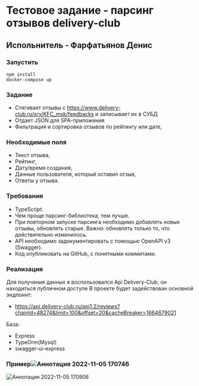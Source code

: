# Тестовое задание - парсинг отзывов delivery-club
## Испольнитель - Фарфатьянов Денис

### Запустить
```
npm install
docker-compose up 
```

### Задание
- Стягивает отзывы с https://www.delivery-club.ru/srv/KFC_msk/feedbacks и записывает их в СУБД
- Отдает JSON для SPA-приложения
- Фильтрация и сортировка отзывов по рейтингу или дате,

### Необходимые поля
  - Текст отзыва,
  - Рейтинг,
  - Дату/время создания,
  - Данные пользователя, который оставил отзыв,
  - Ответы у отзыва.

### Требования
- TypeScript.
- Чем проще парсинг-библиотека, тем лучше.
- При повторном запуске парсинга необходимо добавлять новые отзывы, обновлять старые. Важно: обновлять только то, что действительно изменилось.
- API необходимо задокументировать с помощью OpenAPI v3 (Swagger).
- Код опубликовать на GitHub, с понятными коммитами.


### Реализация
Для получения данных я воспользовался Api Delivery-Club, он находиться публичном доступе
В проекте будет задействован основной эндпоинт:
-  https://api.delivery-club.ru/api1.2/reviews?chainId=48274&limit=100&offset=20&cacheBreaker=1664679021

База:
- Express
- TypeOrm(Mysql)
- swagger-ui-express

### Пример![Аннотация 2022-11-05 170746](https://user-images.githubusercontent.com/49876179/200121465-0ec68eea-cddb-440e-a17c-d366b05d55ee.png)
![Аннотация 2022-11-05 170906](https://user-images.githubusercontent.com/49876179/200121516-70e3d3d7-6b8f-4700-b922-7c374bc2cb7c.png)

